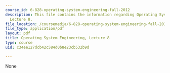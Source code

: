 ```yaml
---
course_id: 6-828-operating-system-engineering-fall-2012
description: This file contains the information regarding Operating System Engineering,
  Lecture 8.
file_location: /coursemedia/6-828-operating-system-engineering-fall-2012/c34ee127dcb42c584d0b8e23cb532b9d_MIT6_828F12_lec8_notes.pdf
file_type: application/pdf
layout: pdf
title: Operating System Engineering, Lecture 8
type: course
uid: c34ee127dcb42c584d0b8e23cb532b9d

---
```

None